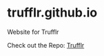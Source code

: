 # trufflr.github.io
Website for Trufflr

Check out the Repo: [Trufflr](https://github.com/Ufoatmeal/Trufflr)
